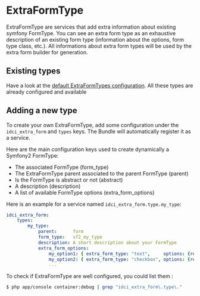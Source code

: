 ExtraFormType
=============

ExtraFormType are services that add extra information about existing symfony FormType.
You can see an extra form type as an exhaustive description of an existing form type (information about the options, form type class, etc.).
All informations about extra form types will be used by the extra form builder for generation.

## Existing types

Have a look at the [default ExtraFormTypes configuration](../config/types.yml). All these types are already configured and available

## Adding a new type

To create your own ExtraFormType, add some configuration under the `idci_extra_form` and `types` keys.
The Bundle will automatically register it as a service.

Here are the main configuration keys used to create dynamically a Symfony2 FormType:
 * The associated FormType (form_type)
 * The ExtraFormType parent associated to the parent FormType (parent)
 * Is the FormType is abstract or not (abstract)
 * A description (description)
 * A list of available FormType options (extra_form_options)

Here is an example for a service named `idci_extra_form.type.my_type`:

```yml
idci_extra_form:
    types:
        my_type:
            parent:      form
            form_type:   sf2_my_type
            description: A short description about your FormType
            extra_form_options:
                my_option1: { extra_form_type: "text",     options: {required: false} }
                my_option2: { extra_form_type: "checkbox", options: {required: false} }
                ...
```

To check if ExtraFormType are well configured, you could list them :
```sh
$ php app/console container:debug | grep "idci_extra_form\.type\."
```
